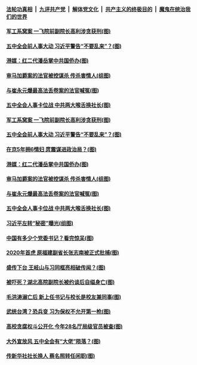 

####  [法轮功真相](../../../../basic/blob/master/README.md?t=10221102) &nbsp;|&nbsp; [九评共产党](../../../../9ping.md/blob/master/README.md?t=10221102) &nbsp;|&nbsp; [解体党文化](../../../../jtdwh.md/blob/master/README.md?t=10221102)  &nbsp;|&nbsp; [共产主义的终极目的](../../../../gczydzjmd.md/blob/master/README.md?t=10221102) &nbsp;|&nbsp; [魔鬼在统治我们的世界](../../../../mgztzwmdsj.md/blob/master/README.md?t=10221102) 

#### [军工系窝案 一飞院前副院长高利涉贪获刑(图)](../pages/p2/950017.md?t=10221102) 

#### [五中全会前人事大动 习近平警告“不要乱来”？(图)](../pages/p2/949936.md?t=10221102) 

#### [港媒：红二代潘岳掌中共国侨办(图)](../pages/p2/949938.md?t=10221102) 

#### [审马加爵案的法官被控谋杀 传杀害情人(组图)](../pages/p2/949920.md?t=10221102) 

#### [与崔永元爆最高法丢卷案的法官喊冤(图)](../pages/p2/949911.md?t=10221102) 

#### [五中全会人事卡位战 中共两大喉舌换社长(图)](../pages/p2/949892.md?t=10221102) 

#### [军工系窝案 一飞院前副院长高利涉贪获刑(图)](../pages/p2/950017.md?t=10221102) 

#### [五中全会前人事大动 习近平警告“不要乱来”？(图)](../pages/p2/949936.md?t=10221102) 

#### [在京5年拥6情妇 庹震谋进政治局？(图)](../pages/p2/949953.md?t=10221102) 

#### [港媒：红二代潘岳掌中共国侨办(图)](../pages/p2/949938.md?t=10221102) 

#### [审马加爵案的法官被控谋杀 传杀害情人(组图)](../pages/p2/949920.md?t=10221102) 

#### [与崔永元爆最高法丢卷案的法官喊冤(图)](../pages/p2/949911.md?t=10221102) 

#### [五中全会人事卡位战 中共两大喉舌换社长(图)](../pages/p2/949892.md?t=10221102) 

#### [习近平左转“秘密”曝光(组图)](../pages/p2/949888.md?t=10221102) 

#### [中国有多少个党委书记？看完惊呆(图)](../pages/p2/949849.md?t=10221102) 


#### [2020年首虎 原福建副省长张志南被正式批捕(图)](../pages/p2/949850.md?t=10221102) 

#### [盛传下台 王岐山与习同框亮相破传闻？(图)](../pages/p2/949823.md?t=10221102) 


#### [被吓死？湖北高院副院长被约谈后自缢身亡(图)](../pages/p2/949803.md?t=10221102) 

#### [毛洪涛溺亡后 新上任书记与校长是校友兼同事(图)](../pages/p2/949786.md?t=10221102) 

#### [武统台湾？恐兵变 习为保权不允开第一枪(图)](../pages/p2/949719.md?t=10221102) 

#### [高校贪腐权斗公开化 今年28名厅局级官员被查(图)](../pages/p2/949720.md?t=10221102) 

#### [大外宣放风 五中全会有“大佬”陨落？(图)](../pages/p2/949637.md?t=10221102) 


#### [传新华社社长换人 蔡名照转任闲职(图)](../pages/p2/949709.md?t=10221102) 


